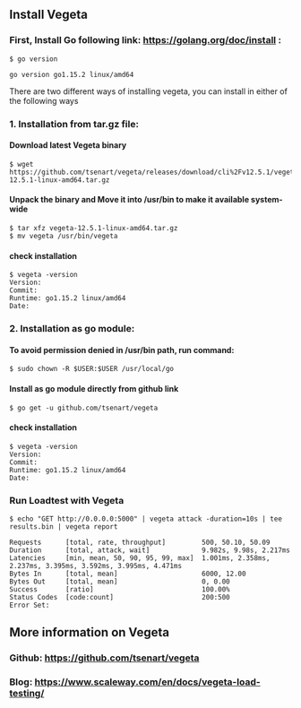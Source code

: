 ## Install Vegeta
### First, Install Go following link: https://golang.org/doc/install :
```
$ go version

go version go1.15.2 linux/amd64
```
There are two different ways of installing vegeta, you can install in either of the following ways
### 1. Installation from tar.gz file:
#### Download latest Vegeta binary
```
$ wget https://github.com/tsenart/vegeta/releases/download/cli%2Fv12.5.1/vegeta-12.5.1-linux-amd64.tar.gz
```
#### Unpack the binary and Move it into /usr/bin to make it available system-wide
```
$ tar xfz vegeta-12.5.1-linux-amd64.tar.gz
$ mv vegeta /usr/bin/vegeta
```
#### check installation
```
$ vegeta -version
Version: 
Commit: 
Runtime: go1.15.2 linux/amd64
Date: 
```

### 2. Installation as go module:
#### To avoid permission denied in /usr/bin path, run command:
```
$ sudo chown -R $USER:$USER /usr/local/go
```
#### Install as go module directly from github link
```
$ go get -u github.com/tsenart/vegeta
```
#### check installation
```
$ vegeta -version
Version: 
Commit: 
Runtime: go1.15.2 linux/amd64
Date: 
```

### Run Loadtest with Vegeta
```
$ echo "GET http://0.0.0.0:5000" | vegeta attack -duration=10s | tee results.bin | vegeta report

Requests      [total, rate, throughput]         500, 50.10, 50.09
Duration      [total, attack, wait]             9.982s, 9.98s, 2.217ms
Latencies     [min, mean, 50, 90, 95, 99, max]  1.001ms, 2.358ms, 2.237ms, 3.395ms, 3.592ms, 3.995ms, 4.471ms
Bytes In      [total, mean]                     6000, 12.00
Bytes Out     [total, mean]                     0, 0.00
Success       [ratio]                           100.00%
Status Codes  [code:count]                      200:500  
Error Set:

```


## More information on Vegeta
### Github: https://github.com/tsenart/vegeta
### Blog: https://www.scaleway.com/en/docs/vegeta-load-testing/